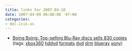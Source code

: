 ```yaml
---
title: links for 2007-04-10
date: 2007-04-09 00:00:00 -07:00
categories:
- del.icio.us
---
```


<ul class="delicious">
	<li>
		<div class="delicious-link"><a href="http://www.boingboing.net/2007/04/09/topselling_bluray_di.html">Boing Boing: Top-selling Blu-Ray discs sells 830 copies</a></div>
		<div class="delicious-tags">(tags: <a href="http://del.icio.us/torrez/xbox360">xbox360</a> <a href="http://del.icio.us/torrez/hddvd">hddvd</a> <a href="http://del.icio.us/torrez/formats">formats</a> <a href="http://del.icio.us/torrez/dvd">dvd</a> <a href="http://del.icio.us/torrez/drm">drm</a> <a href="http://del.icio.us/torrez/blueray">blueray</a> <a href="http://del.icio.us/torrez/sony">sony</a>)</div>
	</li>
</ul>
